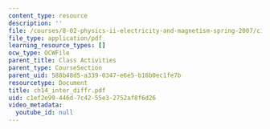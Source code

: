 ```yaml
---
content_type: resource
description: ''
file: /courses/8-02-physics-ii-electricity-and-magnetism-spring-2007/c1ef2e99446d7c4255e32752af8f6d26_ch14_inter_diffr.pdf
file_type: application/pdf
learning_resource_types: []
ocw_type: OCWFile
parent_title: Class Activities
parent_type: CourseSection
parent_uid: 588b48d5-a339-0347-e6e5-b16b0ec1fe7b
resourcetype: Document
title: ch14_inter_diffr.pdf
uid: c1ef2e99-446d-7c42-55e3-2752af8f6d26
video_metadata:
  youtube_id: null
---
```

